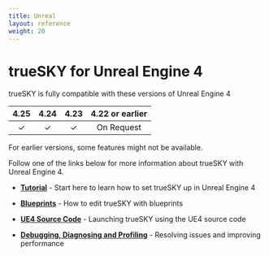 ```yaml
---
title: Unreal
layout: reference
weight: 20
---
```







trueSKY for Unreal Engine 4
================


trueSKY is fully compatible with these versions of Unreal Engine 4


|       4.25    |  4.24 | 4.23  | 4.22 or earlier       |
|:---------:|:-----:|:-----:|:----------------: |
|       ✓             |       ✓     |       ✓     |       On Request              |

For earlier versions, some features might not be available.

Follow one of the links below for more information about trueSKY with Unreal Engine 4.

* [**Tutorial**](tutorials.html)                                        - Start here to learn how to set trueSKY up in Unreal Engine 4

* [**Blueprints**](blueprints.html)                             - How to edit trueSKY with blueprints

* [**UE4 Source Code**](source.html)                    -       Launching trueSKY using the UE4 source code

* [**Debugging, Diagnosing and Profiling**](debugging.html)    -   Resolving issues and improving performance

